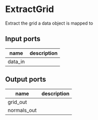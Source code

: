 
# ExtractGrid
Extract the grid a data object is mapped to

## Input ports
|name|description|
|-|-|
|data_in||



## Output ports
|name|description|
|-|-|
|grid_out||
|normals_out||
